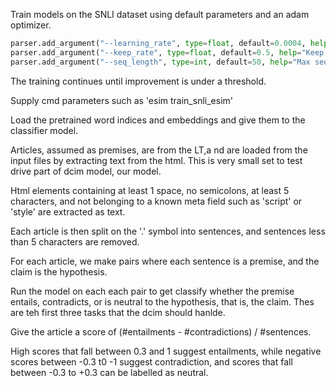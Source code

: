 Train models on the SNLI dataset using default parameters and an adam optimizer.
```python
parser.add_argument("--learning_rate", type=float, default=0.0004, help="Learning rate for model")
parser.add_argument("--keep_rate", type=float, default=0.5, help="Keep rate for dropout in the model")
parser.add_argument("--seq_length", type=int, default=50, help="Max sequence length")
```
The training continues until improvement is under a threshold.

Supply cmd parameters <model type> <trained model name> such as 'esim train_snli_esim'

Load the pretrained word indices and embeddings and  give them to the classifier model.

Articles, assumed as premises, are from the LT,a nd are loaded from the input files by extracting text from the html.
This is very small set to test drive part of dcim model, our model.

Html elements containing at least 1 space, no semicolons, at least 5 characters, and not belonging to a known meta field such as 'script' or 'style' are extracted as text.

Each article is then split on the '.' symbol into sentences, and sentences less than 5 characters are removed.

For each article, we make pairs where each sentence is a premise, and the claim is the hypothesis.

Run the model on each each pair to get classify whether the premise entails, contradicts, or is neutral to the hypothesis, that is, the claim. Thes are teh first three tasks that the dcim should hanlde.


Give the article a score of (#entailments - #contradictions) / #sentences. 

High scores that fall between 0.3 and 1 suggest entailments, while negative scores between -0.3 t0 -1 suggest contradiction, and scores that fall between -0.3 to +0.3 can be labelled as neutral.


